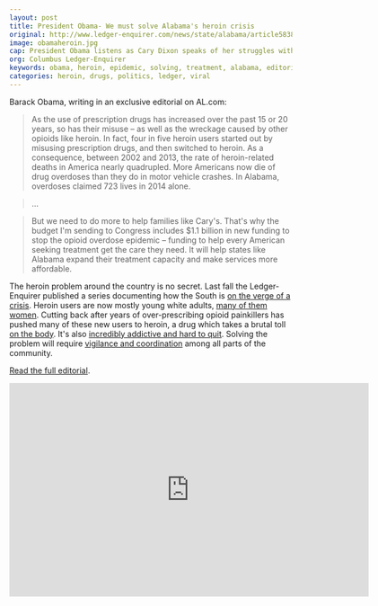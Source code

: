 ```yaml
---
layout: post
title: President Obama- We must solve Alabama's heroin crisis
original: http://www.ledger-enquirer.com/news/state/alabama/article58384378.html#storylink=latest_side
image: obamaheroin.jpg
cap: President Obama listens as Cary Dixon speaks of her struggles with her son's addiction during an event at the East End Family Resource Center in Charleston, W.Va., Wednesday, Oct. 21, 2015. Obama was in Charleston to to host a community discussion on the prescription drug abuse and heroin epidemic. (Steve Helber AP Photo)
org: Columbus Ledger-Enquirer
keywords: obama, heroin, epidemic, solving, treatment, alabama, editorial
categories: heroin, drugs, politics, ledger, viral
---
```


Barack Obama, writing in an exclusive editorial on AL.com:

<!--break-->

> As the use of prescription drugs has increased over the past 15 or 20 years, so has their misuse – as well as the wreckage caused by other opioids like heroin.  In fact, four in five heroin users started out by misusing prescription drugs, and then switched to heroin.  As a consequence, between 2002 and 2013, the rate of heroin-related deaths in America nearly quadrupled.  More Americans now die of drug overdoses than they do in motor vehicle crashes.  In Alabama, overdoses claimed 723 lives in 2014 alone.

> ...

> But we need to do more to help families like Cary's.  That's why the budget I'm sending to Congress includes $1.1 billion in new funding to stop the opioid overdose epidemic – funding to help every American seeking treatment get the care they need.  It will help states like Alabama expand their treatment capacity and make services more affordable.

The heroin problem around the country is no secret. Last fall the Ledger-Enquirer published a series documenting how the South is [on the verge of a crisis](http://www.ledger-enquirer.com/news/local/article41368176.html). Heroin users are now mostly young white adults, [many of them women](http://www.ledger-enquirer.com/news/local/article41419356.html). Cutting back after years of over-prescribing opioid painkillers has pushed many of these new users to heroin, a drug which takes a brutal toll [on the body](http://www.ledger-enquirer.com/news/local/article41512062.html). It's also [incredibly addictive and hard to quit](http://www.ledger-enquirer.com/news/local/article41645310.html). Solving the problem will require [vigilance and coordination](http://www.ledger-enquirer.com/news/local/article41767758.html) among all parts of the community.

[Read the full editorial](http://www.al.com/opinion/index.ssf/2016/02/president_obama_its_time_to_st.html).

<iframe src="http://www.ledger-enquirer.com/latest-news/article41204178.html/video-embed" width="640" height="380" frameborder="0" scrolling="no" allowfullscreen="true"></iframe>